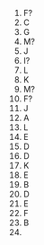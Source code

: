 1. F?
2. C
3. G
4. M?
5. J
6. I?
7. L
8. K
9. M?
10. F?
11. J
12. A
13. L
14. E
15. D
16. D
17. K
18. E
19. B
20. D
21. E
22. F
23. B
24.  